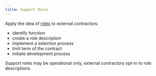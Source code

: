 ```yaml
---
title: Support Roles
---
```



Apply the idea of [roles](role.html) to external contractors: 

* identify function
* create a role description
* implement a selection process
* limit term of the contract
* initiate development process 

Support roles may be operational only, external contractors opt-in to role descriptions.

